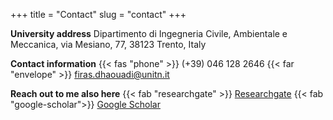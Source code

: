 +++
title = "Contact"
slug = "contact"
+++


**University address**
Dipartimento di Ingegneria Civile, Ambientale e Meccanica,
via Mesiano, 77, 38123 Trento, Italy

**Contact information**
{{< fas "phone" >}} (+39) 046 128 2646 
{{< far "envelope" >}} [firas.dhaouadi@unitn.it](mailto:firas.dhaouadi@unitn.it)

**Reach out to me also here**
{{< fab "researchgate" >}} [Researchgate](https://www.researchgate.net/profile/Firas-Dhaouadi)
{{< fab "google-scholar">}} [Google Scholar](https://scholar.google.com/citations?user=-IufhAMAAAAJ&hl=it&oi=ao) 
